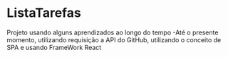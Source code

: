 # ListaTarefas
Projeto usando alguns aprendizados ao longo do tempo
-Até o presente momento, utilizando requisição a API do GitHub, utilizando o conceito de SPA e usando FrameWork React
